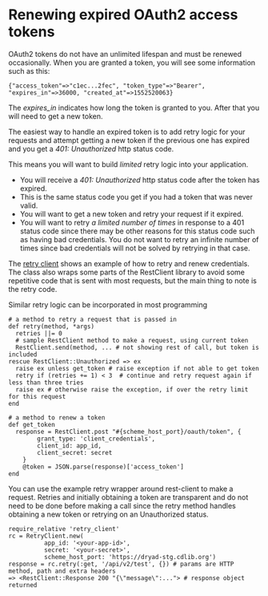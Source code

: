 # Renewing expired OAuth2 access tokens

OAuth2 tokens do not have an unlimited lifespan and must be renewed occasionally.
When you are granted a token, you will see some information such as this:

```
{"access_token"=>"c1ec...2fec", "token_type"=>"Bearer", "expires_in"=>36000, "created_at"=>1552520063}
```

The *expires_in* indicates how long the token is granted to you.  After that
you will need to get a new token.

The easiest way to handle an expired token is to add retry logic for your
requests and attempt getting a new token if the previous one has expired
and you get a *401: Unauthorized* http status code.

This means you will want to build *limited* retry logic into your application.

- You will receive a *401: Unauthorized* http status code after the token has expired.
- This is the same status code you get if you had a token that was never valid.
- You will want to get a new token and retry your request if it expired.
- You will want to retry *a limited number of times* in response to a 401
  status code since there may be other reasons for this status code such
  as having bad credentials.  You do not want to retry an infinite number
  of times since bad credentials will not be solved by retrying in that case.

The [retry client](retry_client.rb) shows an example of how to retry and
renew credentials.  The class also wraps some parts of the RestClient library
to avoid some repetitive code that is sent with most requests, but the main thing to note is the retry code.

Similar retry logic can be incorporated in most programming

```
# a method to retry a request that is passed in
def retry(method, *args)
  retries ||= 0
  # sample RestClient method to make a request, using current token
  RestClient.send(method, ... # not showing rest of call, but token is included
rescue RestClient::Unauthorized => ex
  raise ex unless get_token # raise exception if not able to get token
  retry if (retries += 1) < 3  # continue and retry request again if less than three tries
  raise ex # otherwise raise the exception, if over the retry limit for this request
end

# a method to renew a token
def get_token
  response = RestClient.post "#{scheme_host_port}/oauth/token", {
        grant_type: 'client_credentials',
        client_id: app_id,
        client_secret: secret
    }
    @token = JSON.parse(response)['access_token']
end
 ```

You can use the example retry wrapper around rest-client to make a request.
Retries and initially obtaining a token are transparent and do not need to be done
before making a call since the retry method handles obtaining a new token or
retrying on an Unauthorized status.


```
require_relative 'retry_client'
rc = RetryClient.new(
          app_id: '<your-app-id>',
          secret: '<your-secret>',
          scheme_host_port: 'https://dryad-stg.cdlib.org')
response = rc.retry(:get, '/api/v2/test', {}) # params are HTTP method, path and extra headers
=> <RestClient::Response 200 "{\"message\":..."> # response object returned
```

